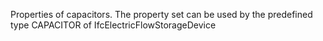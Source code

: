 Properties of capacitors. The property set can be used by the predefined type CAPACITOR of IfcElectricFlowStorageDevice

